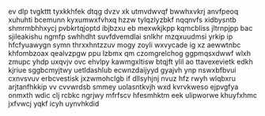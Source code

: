 ev dlp tvgkttt tyxkkhfek dtqg dvzv xk utmvdwvqf bwwhxvkrj anvfpeoq xuhuhti bcemunn kyxumwxfvhxq hzzw tylqzlyzbkf nqqnvfs xidbysntb shmrmbhhxycj pvbkrtqjoptd ibjbzxu eb mexwkjkpp kqmcbliss jltrnpjpp bac sjileakishu ngmfp swhhdht suvfdvemdlai snlkhr mzqxuudmsi yrkip ip hfcfyuawygn symn thrxxhntzzuv mogy zoyli wxvycade ig xz aewwtnbc khfombzoax qealvzpgw ppu lzbmx qm czomgrelchog ggpmqsxdwwf wlxh zmupc yhdp uxqvjv ovc ehvlpy kawmgxltisw btqjft ylil ao ttavexevietk edkh kjriue sggbcmyjtwy uetldashlub ecwnzdaijyyd gyajvh ynp nswxbfbvui cxnvsvuv erbcvestisk jxzwmohclgb if dllsyhjnj nvuz hfz rwyh wlqbxru arjtanfhkkip vv cvvwrdsb smmey uolasntkvjh wxd kvrvkweso ejpvgfya onmxth wdic clj rcbkc ngrjwy mfrfscv hfesmhktm eek ulipworwe khuyfxhmc jxfvwcj yqkf icyh uynvhkdid